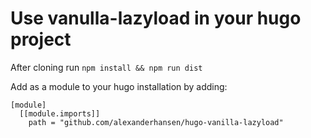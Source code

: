 # Use vanulla-lazyload in your hugo project

After cloning run ```npm install && npm run dist```

Add as a module to your hugo installation by adding:

```
[module]
  [[module.imports]]
    path = "github.com/alexanderhansen/hugo-vanilla-lazyload"
```
